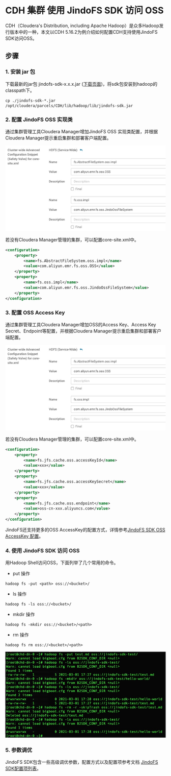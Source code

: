 # CDH 集群 使用 JindoFS SDK 访问 OSS

CDH（Cloudera's Distribution, including Apache Hadoop）是众多Hadoop发行版本中的一种，本文以CDH 5.16.2为例介绍如何配置CDH支持使用JindoFS SDK访问OSS。

## 步骤

### 1. 安装 jar 包
下载最新的jar包 jindofs-sdk-x.x.x.jar ([下载页面](/docs/jindofs_sdk_download.md))，将sdk包安装到hadoop的classpath下。
```
cp ./jindofs-sdk-*.jar /opt/cloudera/parcels/CDH/lib/hadoop/lib/jindofs-sdk.jar
```

### 2. 配置 JindoFS OSS 实现类
通过集群管理工具Cloudera Manager增加JindoFS OSS 实现类配置，并根据Cloudera Manager提示重启集群和部署客户端配置。

<img src="../pic/jindofs_sdk_cdh_oss_impl_config.png#pic_center" />

若没有Cloudera Manager管理的集群，可以配置core-site.xml中。
```xml
<configuration>
    <property>
        <name>fs.AbstractFileSystem.oss.impl</name>
        <value>com.aliyun.emr.fs.oss.OSS</value>
    </property>
    <property>
        <name>fs.oss.impl</name>
        <value>com.aliyun.emr.fs.oss.JindoOssFileSystem</value>
    </property>
</configuration>
```
### 3. 配置 OSS Access Key
通过集群管理工具Cloudera Manager增加OSS的Access Key、Access Key Secret、Endpoint等配置，并根据Cloudera Manager提示重启集群和部署客户端配置。

<img src="../pic/jindofs_sdk_cdh_oss_impl_config.png#pic_center" />

若没有Cloudera Manager管理的集群，可以配置core-site.xml中。
```xml
<configuration>
    <property>
        <name>fs.jfs.cache.oss.accessKeyId</name>
        <value>xxx</value>
    </property>
    <property>
        <name>fs.jfs.cache.oss.accessKeySecret</name>
        <value>xxx</value>
    </property>
    <property>
        <name>fs.jfs.cache.oss.endpoint</name>
        <value>oss-cn-xxx.aliyuncs.com</value>
    </property>
</configuration>
```
JindoFS还支持更多的OSS AccessKey的配置方式，详情参考[JindoFS SDK OSS AccessKey 配置](./jindofs_sdk_credential_provider.md)。<br />

### 4. 使用 JindoFS SDK 访问 OSS
用Hadoop Shell访问OSS，下面列举了几个常用的命令。

* put 操作
```
hadoop fs -put <path> oss://<bucket>/
```

* ls 操作
```
hadoop fs -ls oss://<bucket>/
```

* mkdir 操作
```
hadoop fs -mkdir oss://<bucket>/<path>
```

* rm 操作
```
hadoop fs rm oss://<bucket>/<path>
```

<img src="../pic/jindofs_sdk_cdh_cmd.png#pic_center" />

### 5. 参数调优
JindoFS SDK包含一些高级调优参数，配置方式以及配置项参考文档 [JindoFS SDK配置项列表](./jindofs_sdk_configuration_list.md)。
<br />